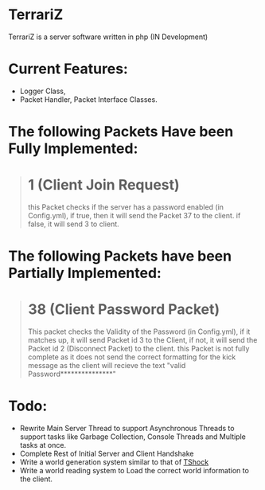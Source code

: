 # TerrariZ
TerrariZ is a server software written in php (IN Development)


# Current Features:
- Logger Class,
- Packet Handler, Packet Interface Classes.

# The following Packets Have been Fully Implemented:
> # 1 (Client Join Request)
> this Packet checks if the server has a password enabled (in Config.yml), if true, then it will send the Packet 37 to the client. if false, it will send 3 to client.

# The following Packets have been Partially Implemented:
> # 38 (Client Password Packet)
> This packet checks the Validity of the Password (in Config.yml), if it matches up, it will send Packet id 3 to the Client, if not, it will send the Packet id 2 (Disconnect Packet) to the client.
> this Packet is not fully complete as it does not send the correct formatting for the kick message as the client will recieve the text "valid Password***************"


# Todo:

- Rewrite Main Server Thread to support Asynchronous Threads to support tasks like Garbage Collection, Console Threads and Multiple tasks at once.
- Complete Rest of Initial Server and Client Handshake
- Write a world generation system similar to that of [TShock](https://github.com/Pryaxis/Tshock)
- Write a world reading system to Load the correct world information to the client.

